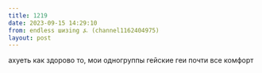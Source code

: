 ```yaml
---
title: 1219
date: 2023-09-15 14:29:10
from: endless шизing ⍼ (channel1162404975)
layout: post
---
```


ахуеть как здорово то, мои одногруппы гейские геи почти все
комфорт
